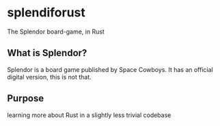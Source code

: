 # splendiforust
The Splendor board-game, in Rust

## What is Splendor?
Splendor is a board game published by Space Cowboys. It has an official digital version, this is not that.

## Purpose
learning more about Rust in a slightly less trivial codebase
